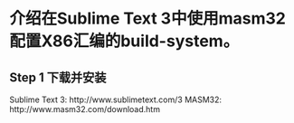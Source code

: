 <h1>介绍在Sublime Text 3中使用masm32配置X86汇编的build-system。</h1>
<h2>Step 1 下载并安装</h2>
Sublime Text 3: http://www.sublimetext.com/3
MASM32: http://www.masm32.com/download.htm
